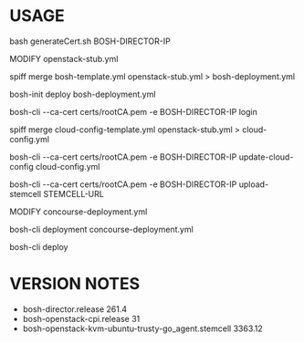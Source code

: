 # USAGE

bash generateCert.sh BOSH-DIRECTOR-IP

MODIFY openstack-stub.yml

spiff merge bosh-template.yml openstack-stub.yml > bosh-deployment.yml

bosh-init deploy bosh-deployment.yml

bosh-cli --ca-cert certs/rootCA.pem -e BOSH-DIRECTOR-IP login

spiff merge cloud-config-template.yml openstack-stub.yml > cloud-config.yml

bosh-cli --ca-cert certs/rootCA.pem -e BOSH-DIRECTOR-IP update-cloud-config cloud-config.yml

bosh-cli --ca-cert certs/rootCA.pem -e BOSH-DIRECTOR-IP upload-stemcell STEMCELL-URL

MODIFY concourse-deployment.yml

bosh-cli deployment concourse-deployment.yml

bosh-cli deploy

# VERSION NOTES

* bosh-director.release 261.4
* bosh-openstack-cpi.release 31
* bosh-openstack-kvm-ubuntu-trusty-go_agent.stemcell 3363.12
